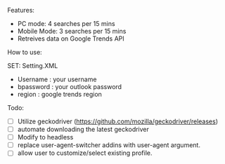 Features: 
 - PC mode: 4 searches per 15 mins
 - Mobile Mode: 3 searches per 15 mins
 - Retreives data on Google Trends API

How to use:

SET:
Setting.XML
  - Username   :  your username
  - bpassword  :  your outlook password
  - region     :  google trends region

Todo:
- [ ] Utilize geckodriver (https://github.com/mozilla/geckodriver/releases)
- [ ] automate downloading the latest geckodriver
- [ ] Modify to headless
- [ ] replace user-agent-switcher addins with user-agent argument.
- [ ] allow user to customize/select existing profile.
